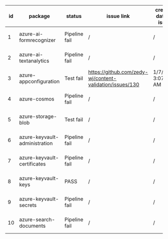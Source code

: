 
| id | package | status | issue link | created date of issue | update date of issue | run date of pipeline |
|----|---------|--------|------------|-----------------------|----------------------| ---------------------|
| 1 | azure-ai-formrecognizer | Pipeline fail | / | / | / | 1/7/2025 2:53:19 PM |
| 2 | azure-ai-textanalytics | Pipeline fail | / | / | / | 1/7/2025 2:53:19 PM |
| 3 | azure-appconfiguration | Test fail | https://github.com/zedy-wj/content-validation/issues/130 | 1/7/2025 3:07:10 AM | 1/7/2025 3:07:10 AM | 1/7/2025 2:53:19 PM |
| 4 | azure-cosmos | Pipeline fail | / | / | / | 1/7/2025 2:53:19 PM |
| 5 | azure-storage-blob | Test fail | / | / | / | 1/7/2025 2:53:19 PM |
| 6 | azure-keyvault-administration | Pipeline fail | / | / | / | 1/7/2025 2:53:19 PM |
| 7 | azure-keyvault-certificates | Pipeline fail | / | / | / | 1/7/2025 2:53:19 PM |
| 8 | azure-keyvault-keys | PASS | / | / | / | 1/7/2025 2:53:19 PM |
| 9 | azure-keyvault-secrets | Pipeline fail | / | / | / | 1/7/2025 2:53:19 PM |
| 10 | azure-search-documents | Pipeline fail | / | / | / | 1/7/2025 2:53:19 PM |